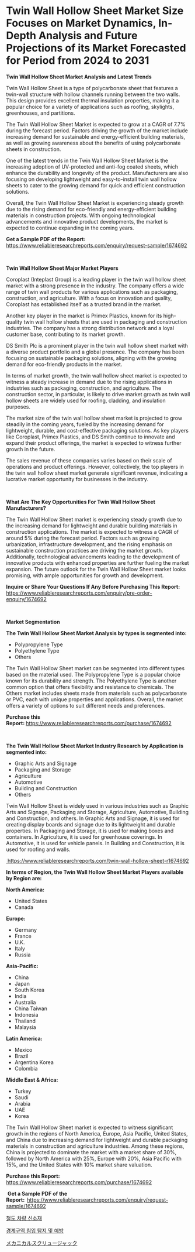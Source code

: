 <p><h1>Twin Wall Hollow Sheet Market Size Focuses on Market Dynamics, In-Depth Analysis and Future Projections of its Market Forecasted for Period from 2024 to 2031</h1></p><p><strong>Twin Wall Hollow Sheet Market Analysis and Latest Trends</strong></p>
<p><p>Twin Wall Hollow Sheet is a type of polycarbonate sheet that features a twin-wall structure with hollow channels running between the two walls. This design provides excellent thermal insulation properties, making it a popular choice for a variety of applications such as roofing, skylights, greenhouses, and partitions.</p><p>The Twin Wall Hollow Sheet Market is expected to grow at a CAGR of 7.7% during the forecast period. Factors driving the growth of the market include increasing demand for sustainable and energy-efficient building materials, as well as growing awareness about the benefits of using polycarbonate sheets in construction.</p><p>One of the latest trends in the Twin Wall Hollow Sheet Market is the increasing adoption of UV-protected and anti-fog coated sheets, which enhance the durability and longevity of the product. Manufacturers are also focusing on developing lightweight and easy-to-install twin wall hollow sheets to cater to the growing demand for quick and efficient construction solutions.</p><p>Overall, the Twin Wall Hollow Sheet Market is experiencing steady growth due to the rising demand for eco-friendly and energy-efficient building materials in construction projects. With ongoing technological advancements and innovative product developments, the market is expected to continue expanding in the coming years.</p></p>
<p><strong>Get a Sample PDF of the Report:&nbsp;</strong> <a href="https://www.reliableresearchreports.com/enquiry/request-sample/1674692">https://www.reliableresearchreports.com/enquiry/request-sample/1674692</a></p>
<p>&nbsp;</p>
<p><strong>Twin Wall Hollow Sheet Major Market Players</strong></p>
<p><p>Coroplast (Inteplast Group) is a leading player in the twin wall hollow sheet market with a strong presence in the industry. The company offers a wide range of twin wall products for various applications such as packaging, construction, and agriculture. With a focus on innovation and quality, Coroplast has established itself as a trusted brand in the market.</p><p>Another key player in the market is Primex Plastics, known for its high-quality twin wall hollow sheets that are used in packaging and construction industries. The company has a strong distribution network and a loyal customer base, contributing to its market growth.</p><p>DS Smith Plc is a prominent player in the twin wall hollow sheet market with a diverse product portfolio and a global presence. The company has been focusing on sustainable packaging solutions, aligning with the growing demand for eco-friendly products in the market.</p><p>In terms of market growth, the twin wall hollow sheet market is expected to witness a steady increase in demand due to the rising applications in industries such as packaging, construction, and agriculture. The construction sector, in particular, is likely to drive market growth as twin wall hollow sheets are widely used for roofing, cladding, and insulation purposes.</p><p>The market size of the twin wall hollow sheet market is projected to grow steadily in the coming years, fueled by the increasing demand for lightweight, durable, and cost-effective packaging solutions. As key players like Coroplast, Primex Plastics, and DS Smith continue to innovate and expand their product offerings, the market is expected to witness further growth in the future.</p><p>The sales revenue of these companies varies based on their scale of operations and product offerings. However, collectively, the top players in the twin wall hollow sheet market generate significant revenue, indicating a lucrative market opportunity for businesses in the industry.</p></p>
<p>&nbsp;</p>
<p><strong>What Are The Key Opportunities For Twin Wall Hollow Sheet Manufacturers?</strong></p>
<p><p>The Twin Wall Hollow Sheet market is experiencing steady growth due to the increasing demand for lightweight and durable building materials in construction applications. The market is expected to witness a CAGR of around 5% during the forecast period. Factors such as growing urbanization, infrastructure development, and the rising emphasis on sustainable construction practices are driving the market growth. Additionally, technological advancements leading to the development of innovative products with enhanced properties are further fueling the market expansion. The future outlook for the Twin Wall Hollow Sheet market looks promising, with ample opportunities for growth and development.</p></p>
<p><strong>Inquire or Share Your Questions If Any Before Purchasing This Report:</strong> <a href="https://www.reliableresearchreports.com/enquiry/pre-order-enquiry/1674692">https://www.reliableresearchreports.com/enquiry/pre-order-enquiry/1674692</a></p>
<p>&nbsp;</p>
<p><strong>Market Segmentation</strong></p>
<p><strong>The Twin Wall Hollow Sheet Market Analysis by types is segmented into:</strong></p>
<p><ul><li>Polypropylene Type</li><li>Polyethylene Type</li><li>Others</li></ul></p>
<p><p>The Twin Wall Hollow Sheet market can be segmented into different types based on the material used. The Polypropylene Type is a popular choice known for its durability and strength. The Polyethylene Type is another common option that offers flexibility and resistance to chemicals. The Others market includes sheets made from materials such as polycarbonate or PVC, each with unique properties and applications. Overall, the market offers a variety of options to suit different needs and preferences.</p></p>
<p><strong>Purchase this Report:&nbsp;</strong><a href="https://www.reliableresearchreports.com/purchase/1674692">https://www.reliableresearchreports.com/purchase/1674692</a></p>
<p>&nbsp;</p>
<p><strong>The Twin Wall Hollow Sheet Market Industry Research by Application is segmented into:</strong></p>
<p><ul><li>Graphic Arts and Signage</li><li>Packaging and Storage</li><li>Agriculture</li><li>Automotive</li><li>Building and Construction</li><li>Others</li></ul></p>
<p><p>Twin Wall Hollow Sheet is widely used in various industries such as Graphic Arts and Signage, Packaging and Storage, Agriculture, Automotive, Building and Construction, and others. In Graphic Arts and Signage, it is used for creating display boards and signage due to its lightweight and durable properties. In Packaging and Storage, it is used for making boxes and containers. In Agriculture, it is used for greenhouse coverings. In Automotive, it is used for vehicle panels. In Building and Construction, it is used for roofing and walls.</p></p>
<p><a href="https://www.reliableresearchreports.com/twin-wall-hollow-sheet-r1674692">&nbsp;https://www.reliableresearchreports.com/twin-wall-hollow-sheet-r1674692</a></p>
<p><strong>In terms of Region, the Twin Wall Hollow Sheet Market Players available by Region are:</strong></p>
<p>
    <p> <strong> North America: </strong>
        <ul>
            <li>United States</li>
            <li>Canada</li>
        </ul>
        </p> 
    <p> <strong> Europe: </strong>
        <ul>
            <li>Germany</li>
            <li>France</li>
            <li>U.K.</li>
            <li>Italy</li>
            <li>Russia</li>
        </ul>
        </p> 
    <p> <strong> Asia-Pacific: </strong>
        <ul>
            <li>China</li>
            <li>Japan</li>
            <li>South Korea</li>
            <li>India</li>
            <li>Australia</li>
            <li>China Taiwan</li>
            <li>Indonesia</li>
            <li>Thailand</li>
            <li>Malaysia</li>
        </ul>
        </p> 
    <p> <strong> Latin America: </strong>
        <ul>
            <li>Mexico</li>
            <li>Brazil</li>
            <li>Argentina Korea</li>
            <li>Colombia</li>
        </ul>
        </p> 
    <p> <strong> Middle East & Africa: </strong>
        <ul>
            <li>Turkey</li>
            <li>Saudi</li>
            <li>Arabia</li>
            <li>UAE</li>
            <li>Korea</li>
        </ul>
    </p>
    </p>
<p><p>The Twin Wall Hollow Sheet market is expected to witness significant growth in the regions of North America, Europe, Asia Pacific, United States, and China due to increasing demand for lightweight and durable packaging materials in construction and agriculture industries. Among these regions, China is projected to dominate the market with a market share of 30%, followed by North America with 25%, Europe with 20%, Asia Pacific with 15%, and the United States with 10% market share valuation.</p></p>
<p><strong>Purchase this Report: </strong><a href="https://www.reliableresearchreports.com/purchase/1674692">https://www.reliableresearchreports.com/purchase/1674692</a></p>
<p>&nbsp;<strong>Get a Sample PDF of the Report:&nbsp;&nbsp;</strong><a href="https://www.reliableresearchreports.com/enquiry/request-sample/1674692">https://www.reliableresearchreports.com/enquiry/request-sample/1674692</a></p>
<p><strong></strong></p>
<p><p><a href="https://medium.com/@hugofirst44/%EC%B2%A0%EB%8F%84-%EC%B0%A8%EB%9F%89-%EC%8B%A0%EC%86%8C%EC%9E%AC-%EC%8B%9C%EC%9E%A5-%EC%84%B1%EA%B3%B5%EC%A0%81%EC%9D%B8-%EB%B9%84%EC%A6%88%EB%8B%88%EC%8A%A4-%EC%A0%84%EB%9E%B5%EC%9D%98-%ED%95%B5%EC%8B%AC-2031%EB%85%84%EA%B9%8C%EC%A7%80-%EC%98%88%EC%B8%A1-e1c44fd0f015">철도 차량 신소재</a></p><p><a href="https://medium.com/@lolitanader1/%EC%A3%BC%EB%B3%80-%EC%B9%A8%EC%9E%85-%EA%B0%90%EC%A7%80-%EB%B0%8F-%EC%98%88%EB%B0%A9-%EC%8B%9C%EC%9E%A5-%EC%9D%B8%EC%82%AC%EC%9D%B4%ED%8A%B8-%EC%8B%9C%EC%9E%A5-%EB%8F%99%ED%96%A5-%EC%84%B1%EC%9E%A5-2024%EB%85%84%EB%B6%80%ED%84%B0-2031%EB%85%84%EA%B9%8C%EC%A7%80-%EC%98%88%EC%B8%A1-a03620eea79e">경계구역 침입 탐지 및 예방</a></p><p><a href="https://medium.com/@xcbtycgm76/2024%E5%B9%B4%E3%81%8B%E3%82%892031%E5%B9%B4%E3%81%BE%E3%81%A7%E3%81%AE%E6%9C%9F%E9%96%93%E3%81%AB%E4%BA%88%E6%B8%AC%E3%81%95%E3%82%8C%E3%82%8B-%E6%A9%9F%E6%A2%B0%E5%BC%8F%E3%82%B9%E3%82%AF%E3%83%AA%E3%83%A5%E3%83%BC%E3%82%B8%E3%83%A3%E3%83%83%E3%82%AD%E5%B8%82%E5%A0%B4%E3%81%AE%E3%83%88%E3%83%AC%E3%83%B3%E3%83%89%E3%81%A8%E5%B8%82%E5%A0%B4%E5%88%86%E6%9E%90-c7be7036075f">メカニカルスクリュージャック</a></p></p>